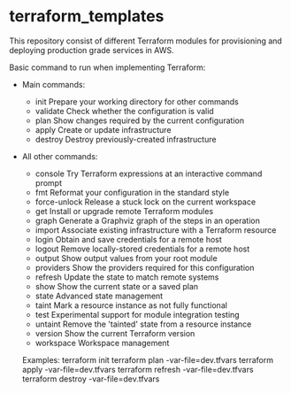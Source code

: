 # terraform_templates

This repository consist of different Terraform modules for provisioning and deploying production grade services in AWS.


Basic command to run when implementing Terraform:

- Main commands:
  - init          Prepare your working directory for other commands
  - validate      Check whether the configuration is valid
  - plan          Show changes required by the current configuration
  - apply         Create or update infrastructure
  - destroy       Destroy previously-created infrastructure

- All other commands:
  - console       Try Terraform expressions at an interactive command prompt
  - fmt           Reformat your configuration in the standard style
  - force-unlock  Release a stuck lock on the current workspace
  - get           Install or upgrade remote Terraform modules
  - graph         Generate a Graphviz graph of the steps in an operation
  - import        Associate existing infrastructure with a Terraform resource
  - login         Obtain and save credentials for a remote host
  - logout        Remove locally-stored credentials for a remote host
  - output        Show output values from your root module
  - providers     Show the providers required for this configuration
  - refresh       Update the state to match remote systems
  - show          Show the current state or a saved plan
  - state         Advanced state management
  - taint         Mark a resource instance as not fully functional
  - test          Experimental support for module integration testing
  - untaint       Remove the 'tainted' state from a resource instance
  - version       Show the current Terraform version
  - workspace     Workspace management
  
  Examples:
  terraform init 
  terraform plan -var-file=dev.tfvars 
  terraform apply -var-file=dev.tfvars 
  terraform refresh -var-file=dev.tfvars
  terraform destroy -var-file=dev.tfvars
  
